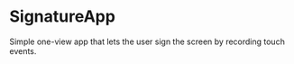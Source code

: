 SignatureApp
============

Simple one-view app that lets the user sign the screen by recording touch events.
